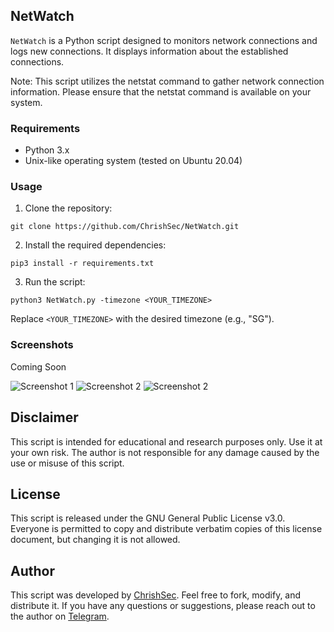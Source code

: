 ## NetWatch

`NetWatch` is a Python script designed to monitors network connections and logs new connections. It displays information about the established connections.

Note: This script utilizes the netstat command to gather network connection information. Please ensure that the netstat command is available on your system.

### Requirements
- Python 3.x
- Unix-like operating system (tested on Ubuntu 20.04)

### Usage

1. Clone the repository:

```git clone https://github.com/ChrishSec/NetWatch.git```

2. Install the required dependencies:

```pip3 install -r requirements.txt```

3. Run the script:

```python3 NetWatch.py -timezone <YOUR_TIMEZONE>```

Replace ```<YOUR_TIMEZONE>``` with the desired timezone (e.g., "SG").

### Screenshots

Coming Soon

![Screenshot 1](screenshots/screenshot_1.png)
![Screenshot 2](screenshots/screenshot_2.png)
![Screenshot 2](screenshots/screenshot_3.png)

## Disclaimer

This script is intended for educational and research purposes only. Use it at your own risk. The author is not responsible for any damage caused by the use or misuse of this script.

## License

This script is released under the GNU General Public License v3.0. Everyone is permitted to copy and distribute verbatim copies of this license document, but changing it is not allowed.

## Author

This script was developed by [ChrishSec](https://github.com/ChrishSec). Feel free to fork, modify, and distribute it. If you have any questions or suggestions, please reach out to the author on [Telegram](https://t.me/ChrishSec).
